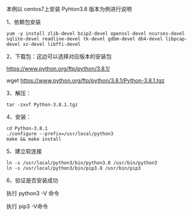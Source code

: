 


本例以 centos7上安装 Pyhton3.8 版本为例进行说明

1、依赖包安装

```
yum -y install zlib-devel bzip2-devel openssl-devel ncurses-devel sqlite-devel readline-devel tk-devel gdbm-devel db4-devel libpcap-devel xz-devel libffi-devel
```

2、下载包：这边可以选择对应版本的安装包

https://www.python.org/ftp/python/3.8.1/

wget https://www.python.org/ftp/python/3.8.1/Python-3.8.1.tgz

3、解压：

```
tar -zxvf Python-3.8.1.tgz
```

4、安装：

```
cd Python-3.8.1
./configure --prefix=/usr/local/python3
make && make install
```

5、建立软连接

```
ln -s /usr/local/python3/bin/python3.8 /usr/bin/python3
ln -s /usr/local/python3/bin/pip3.8 /usr/bin/pip3
```

6、验证是否安装成功

执行 python3 -V 命令

执行 pip3 -V命令

